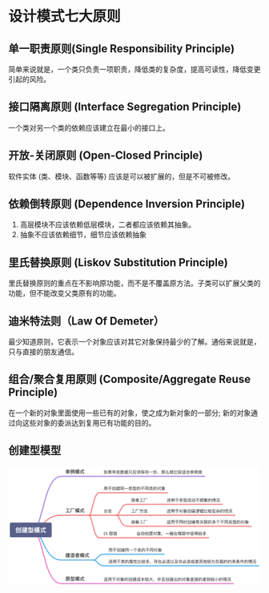 # 设计模式七大原则

## 单一职责原则(Single Responsibility Principle)
简单来说就是，一个类只负责一项职责，降低类的复杂度，提高可读性，降低变更引起的风险。

## 接口隔离原则 (Interface Segregation Principle)
一个类对另一个类的依赖应该建立在最小的接口上。

## 开放-关闭原则 (Open-Closed Principle)
软件实体 (类、模块、函数等等) 应该是可以被扩展的，但是不可被修改。

## 依赖倒转原则 (Dependence Inversion Principle)
1. 高层模块不应该依赖低层模块，二者都应该依赖其抽象。
2. 抽象不应该依赖细节，细节应该依赖抽象

## 里氏替换原则 (Liskov Substitution Principle)
里氏替换原则的重点在不影响原功能，而不是不覆盖原方法。子类可以扩展父类的功能，但不能改变父类原有的功能。

## 迪米特法则（Law Of Demeter）
最少知道原则，它表示一个对象应该对其它对象保持最少的了解。通俗来说就是，只与直接的朋友通信。

## 组合/聚合复用原则 (Composite/Aggregate Reuse Principle)
在一个新的对象里面使用一些已有的对象，使之成为新对象的一部分; 新的对象通过向这些对象的委派达到复用已有功能的目的。

## 创建型模型
![img.png](img.png)